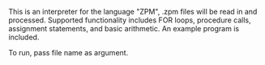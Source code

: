 This is an interpreter for the language "ZPM", .zpm files will be read in and processed. Supported functionality includes FOR loops, procedure calls, assignment statements, and basic arithmetic. An example program is included.

To run, pass file name as argument.
